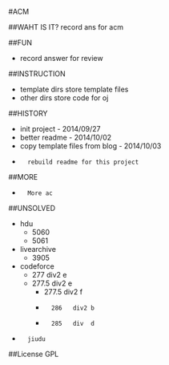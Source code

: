 #ACM 

##WAHT IS IT?
record ans for acm

##FUN
-	record answer for review

##INSTRUCTION
-	template dirs store template files
-	other dirs store code for oj

##HISTORY
-	init project - 2014/09/27
-	better readme - 2014/10/02
-	copy template files from blog - 2014/10/03
-       rebuild readme for this project   

##MORE
-       More ac  

##UNSOLVED
-	hdu
	-	5060
	-	5061
-	livearchive 
	-	3905
-	codeforce 
	-	277   div2 e
	-	277.5 div2 e
        -	277.5 div2 f
        -       286   div2 b
        -       285   div  d
-       jiudu


##License
GPL
